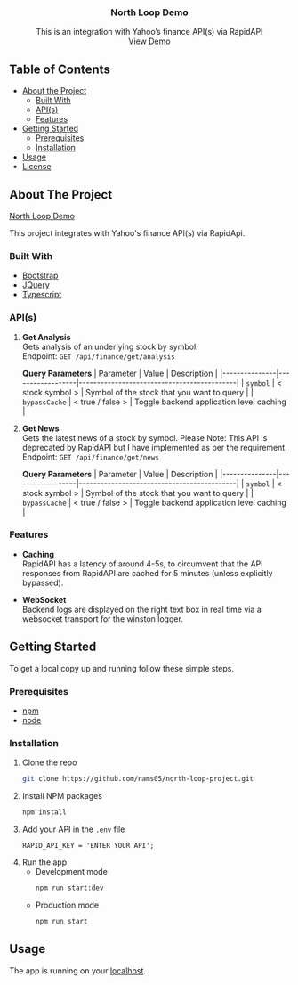   <h3 align="center">North Loop Demo</h3>

<p align="center">
This is an integration with Yahoo’s finance API(s) via RapidAPI
<br />
<a href="https://nams.terminalbytes.com">View Demo</a>
</p>



<!-- TABLE OF CONTENTS -->
## Table of Contents

* [About the Project](#about-the-project)
  * [Built With](#built-with)
  * [API(s)](#apis)
  * [Features](#features)
* [Getting Started](#getting-started)
  * [Prerequisites](#prerequisites)
  * [Installation](#installation)
* [Usage](#usage)
* [License](#license)

<!-- ABOUT THE PROJECT -->
## About The Project

[North Loop Demo](https://nams.terminalbytes.com)

This project integrates with Yahoo's finance API(s) via RapidApi.

### Built With
* [Bootstrap](https://getbootstrap.com)
* [JQuery](https://jquery.com)
* [Typescript](https://www.typescriptlang.org/)

### API(s)
1. **Get Analysis**  
     Gets analysis of an underlying stock by symbol.  
     Endpoint: `GET /api/finance/get/analysis`    
     
     **Query Parameters**
    | Parameter     | Value            | Description                                |
    |---------------|------------------|--------------------------------------------|
    | `symbol`      | < stock symbol > | Symbol of the stock that you want to query |
    | `bypassCache` | < true / false > | Toggle backend application level caching   |
    
2. **Get News**  
     Gets the latest news of a stock by symbol. Please Note: This API is deprecated by RapidAPI but I have implemented as per the requirement.  
     Endpoint: `GET /api/finance/get/news`    
        
     **Query Parameters**
    | Parameter     | Value            | Description                                |
    |---------------|------------------|--------------------------------------------|
    | `symbol`      | < stock symbol > | Symbol of the stock that you want to query |
    | `bypassCache` | < true / false > | Toggle backend application level caching   |
    
### Features
- **Caching**  
    RapidAPI has a latency of around 4-5s, to circumvent that the API responses from RapidAPI are cached for 5 minutes (unless explicitly bypassed).

- **WebSocket**  
    Backend logs are displayed on the right text box in real time via a websocket transport for the winston logger.


<!-- GETTING STARTED -->
## Getting Started

To get a local copy up and running follow these simple steps.

### Prerequisites

* [npm](https://www.npmjs.com/get-npm)
* [node](https://nodejs.org/en/)

### Installation

1. Clone the repo
    ```sh
    git clone https://github.com/nams05/north-loop-project.git
    ```
2. Install NPM packages
    ```sh
    npm install
    ```
3. Add your API in the `.env` file
    ```
    RAPID_API_KEY = 'ENTER YOUR API';
    ```
4. Run the app
    - Development mode
       ```sh
       npm run start:dev
       ```
   - Production mode
      ```sh
      npm run start
      ````

## Usage

The app is running on your [localhost](http://localhost:3099).
